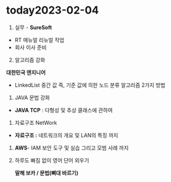 # today2023-02-04 
1. 실무 - **SureSoft**

- RT 매뉴얼 리뉴얼 작업
- 회사 이사 준비

 2.  알고리즘 강화

 **대한민국 엔지니어**

 - LinkedList 중간 값 즉, 기준 값에 의한 노드 분류 알고리즘 2가지 방법 

1. JAVA 문법 강화

 - **JAVA TCP** : 다형성 및 추상 클래스에 관하여

1. 자료구조 NetWork

 - **자료구조 :** 네트워크의 개요 및 LAN의 특징 까지

1. **AWS**- IAM 보안 도구 및 실습 그리고 모범 사례 까지

1.  하루도 빠짐 없이 영어 단어 외우기
    
     **말해 보카 / 문법(뼈대 바르기)**
